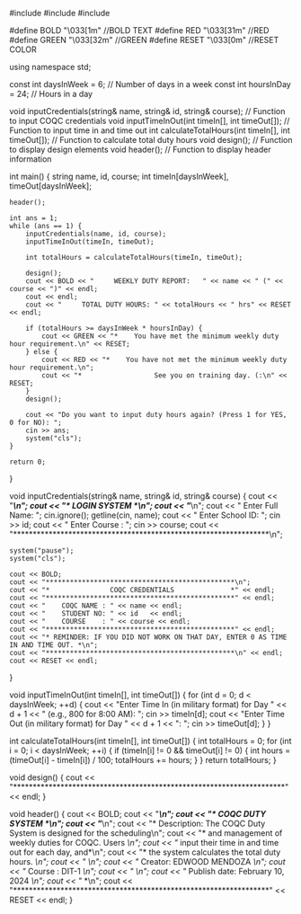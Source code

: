 #include <iostream>
#include <string>
#include <iomanip>

#define BOLD    "\033[1m"  //BOLD TEXT
#define RED     "\033[31m" //RED
#define GREEN   "\033[32m" //GREEN
#define RESET   "\033[0m"  //RESET COLOR

using namespace std;

const int daysInWeek = 6;         // Number of days in a week
const int hoursInDay = 24;        // Hours in a day

void inputCredentials(string& name, string& id, string& course); // Function to input COQC credentials
void inputTimeInOut(int timeIn[], int timeOut[]);                // Function to input time in and time out
int calculateTotalHours(int timeIn[], int timeOut[]);             // Function to calculate total duty hours
void design();                                                    // Function to display design elements
void header();                                                    // Function to display header information

int main() {
    string name, id, course;
    int timeIn[daysInWeek], timeOut[daysInWeek];

    header();

    int ans = 1;
    while (ans == 1) {
        inputCredentials(name, id, course);
        inputTimeInOut(timeIn, timeOut);
        
        int totalHours = calculateTotalHours(timeIn, timeOut);

        design();
        cout << BOLD << "     WEEKLY DUTY REPORT:   " << name << " (" << course << ")" << endl;
        cout << endl;
        cout << "     TOTAL DUTY HOURS: " << totalHours << " hrs" << RESET << endl;

        if (totalHours >= daysInWeek * hoursInDay) {
            cout << GREEN << "*    You have met the minimum weekly duty hour requirement.\n" << RESET;
        } else {
            cout << RED << "*    You have not met the minimum weekly duty hour requirement.\n";
            cout << "*                  See you on training day. (:\n" << RESET;
        }
        design();

        cout << "Do you want to input duty hours again? (Press 1 for YES, 0 for NO): ";
        cin >> ans;
        system("cls");
    }

    return 0;
}

void inputCredentials(string& name, string& id, string& course) {
    cout << "*****************************************************************\n";
    cout << "*                        LOGIN SYSTEM                           *\n";
    cout << "*****************************************************************\n";
    cout << "        Enter Full Name: ";
    cin.ignore();
    getline(cin, name);
    cout << "        Enter School ID: ";
    cin >> id;
    cout << "        Enter Course   : ";
    cin >> course;
    cout << "*****************************************************************\n";

    system("pause");
    system("cls");

    cout << BOLD;
    cout << "***********************************************\n";
    cout << "*               COQC CREDENTIALS              *" << endl;
    cout << "***********************************************" << endl;
    cout << "    COQC NAME : " << name << endl;
    cout << "    STUDENT NO: " << id   << endl;
    cout << "    COURSE    : " << course << endl;
    cout << "***********************************************" << endl;
    cout << "* REMINDER: IF YOU DID NOT WORK ON THAT DAY, ENTER 0 AS TIME IN AND TIME OUT. *\n";
    cout << "***********************************************\n" << endl;
    cout << RESET << endl;
}

void inputTimeInOut(int timeIn[], int timeOut[]) {
    for (int d = 0; d < daysInWeek; ++d) {
        cout << "Enter Time In (in military format) for Day " << d + 1 << " (e.g., 800 for 8:00 AM): ";
        cin >> timeIn[d];
        cout << "Enter Time Out (in military format) for Day " << d + 1 << ": ";
        cin >> timeOut[d];
    }
}

int calculateTotalHours(int timeIn[], int timeOut[]) {
    int totalHours = 0;
    for (int i = 0; i < daysInWeek; ++i) {
        if (timeIn[i] != 0 && timeOut[i] != 0) {
            int hours = (timeOut[i] - timeIn[i]) / 100;
            totalHours += hours;
        }
    }
    return totalHours;
}

void design() {
    cout << "*********************************************************************" << endl;
}

void header() {
    cout << BOLD;
    cout << "*****************************************************************\n";
    cout << "*                      COQC DUTY SYSTEM                         *\n";
    cout << "*****************************************************************\n";
    cout << "*  Description: The COQC Duty System is designed for the scheduling\n";
    cout << "*               and management of weekly duties for COQC. Users   *\n";
    cout << "*               input their time in and time out for each day, and*\n";
    cout << "*               the system calculates the total duty hours.       *\n";
    cout << "*                                                               *\n";
    cout << "*  Creator: EDWOOD MENDOZA                                      *\n";
    cout << "*  Course : DIT-1                                               *\n";
    cout << "*                                                               *\n";
    cout << "*  Publish date: February 10, 2024                              *\n";
    cout << "*                                                               *\n";
    cout << "*****************************************************************" << RESET << endl;
}
